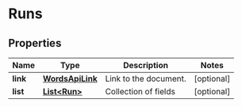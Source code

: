 
# Runs

## Properties
Name | Type | Description | Notes
------------ | ------------- | ------------- | -------------
**link** | [**WordsApiLink**](WordsApiLink.md) | Link to the document. |  [optional]
**list** | [**List&lt;Run&gt;**](Run.md) | Collection of fields |  [optional]



